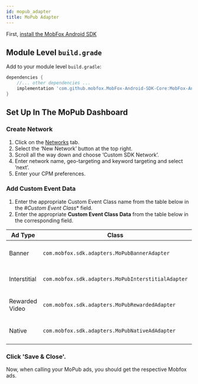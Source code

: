 ```yaml
---
id: mopub_adapter
title: MoPub Adapter
---
```


First, [install the MobFox Android SDK](getting_started.md)

## Module Level ```build.grade```

Add to your module level ```build.gradle```:
```groovy
dependencies {
    //... other dependencies ...
    implementation 'com.github.mobfox.MobFox-Android-SDK-Core:MobFox-Android-SDK-MoPub-Adapter:3.6.7@aar'
}
```

## Set Up In The MoPub Dashboard


### Create Network
1. Click on the [Networks](https://app.mopub.com/networks) tab.
1. Select the ‘New Network’ button at the top right.
1. Scroll all the way down and choose ‘Custom SDK Network’.
1. Enter network name, geo-targeting and keyword targeting and select ‘next’.
1. Enter your CPM preferences.

### Add Custom Event Data
1. Enter the appropriate Custom Event Class name from the table below in the *#Custom Event Class** field.
1. Enter the appropriate **Custom Event Class Data** from the table below in the corresponding field.

| Ad Type        | Class  | Data  |
| ------------- |-------------| -----|
| Banner | ```com.mobfox.sdk.adapters.MoPubBannerAdapter``` | ```{"invh":"<your-publication-hash>"}```|
| Interstitial  | ```com.mobfox.sdk.adapters.MoPubInterstitialAdapter```  |```{"invh":"<your-publication-hash>"}```  |
| Rewarded Video  | ```com.mobfox.sdk.adapters.MoPubRewardedAdapter```  |```{"invh":"<your-publication-hash>"}```  |
| Native | ```com.mobfox.sdk.adapters.MoPubNativeAdAdapter``` | ```{"invh":"<your-publication-hash>"}```|


### Click 'Save & Close'.

Now, when calling your MoPub ads, you should get the respective Mobfox ads.





